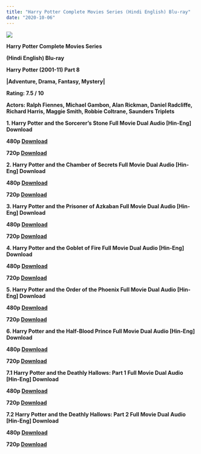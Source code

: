 ```yaml
---
title: "Harry Potter Complete Movies Series (Hindi English) Blu-ray"
date: "2020-10-06"
---
```


[**![](https://1.bp.blogspot.com/-rxZLzrdsuoY/XuDb6KiuhFI/AAAAAAAAC6k/4spTqb-wiN0IilX74nMcnscAnx8_TdMogCLcBGAsYHQ/s1600/Logopit_1591794558847.jpg)**](https://1.bp.blogspot.com/-rxZLzrdsuoY/XuDb6KiuhFI/AAAAAAAAC6k/4spTqb-wiN0IilX74nMcnscAnx8_TdMogCLcBGAsYHQ/s1600/Logopit_1591794558847.jpg)

**Harry Potter Complete Movies Series**

**(Hindi English) Blu-ray**

**Harry Potter (2001-11) Part 8**

**|Adventure, Drama, Fantasy, Mystery|**

**Rating: 7.5 / 10**

**Actors: Ralph Fiennes, Michael Gambon, Alan Rickman, Daniel Radcliffe, Richard Harris, Maggie Smith, Robbie Coltrane, Saunders Triplets**

 **1. Harry Potter and the Sorcerer’s Stone Full Movie Dual Audio \[Hin-Eng\] Download**

**480p [Download](http://instantdown.xyz/oNBuZtT1zO)**

**720p [Download](http://instantdown.xyz/470tnOONm8)**

**2\. Harry Potter and the Chamber of Secrets Full Movie Dual Audio \[Hin-Eng\] Download**

**480p [Download](http://instantdown.xyz/3Cgg7f2ScC)**

**720p [Download](http://instantdown.xyz/PQClEWWthz)**

**3\. Harry Potter and the Prisoner of Azkaban Full Movie Dual Audio \[Hin-Eng\] Download**

**480p [Download](http://instantdown.xyz/edFEPhsxQu)**

**720p [Download](http://instantdown.xyz/y5Uu92Tdgt)**

**4\. Harry Potter and the Goblet of Fire Full Movie Dual Audio \[Hin-Eng\] Download**

**480p [Download](http://instantdown.xyz/TsAOvzaE3M)**

**720p [Download](http://instantdown.xyz/2x9MJobA0S)**

**5\. Harry Potter and the Order of the Phoenix Full Movie Dual Audio \[Hin-Eng\] Download**

**480p [Download](http://instantdown.xyz/YpEmrGzDzP)**

**720p [Download](http://instantdown.xyz/VpUnq58sMZ)**

**6\. Harry Potter and the Half-Blood Prince Full Movie Dual Audio \[Hin-Eng\] Download**

**480p [Download](http://instantdown.xyz/C4bq5JBSA7)**

**720p [Download](http://instantdown.xyz/TdYICk4ZQC)**

**7.1 Harry Potter and the Deathly Hallows: Part 1 Full Movie Dual Audio \[Hin-Eng\] Download**

**480p [Download](http://instantdown.xyz/vADib7RL8h)**

**720p [Download](http://instantdown.xyz/X7edLNaHs7)**

**7.2 Harry Potter and the Deathly Hallows: Part 2 Full Movie Dual Audio \[Hin-Eng\] Download**

**480p [Download](http://instantdown.xyz/JtaC9zjVKo)**

**720p [Download](http://instantdown.xyz/8sYLTlvmkq)**
